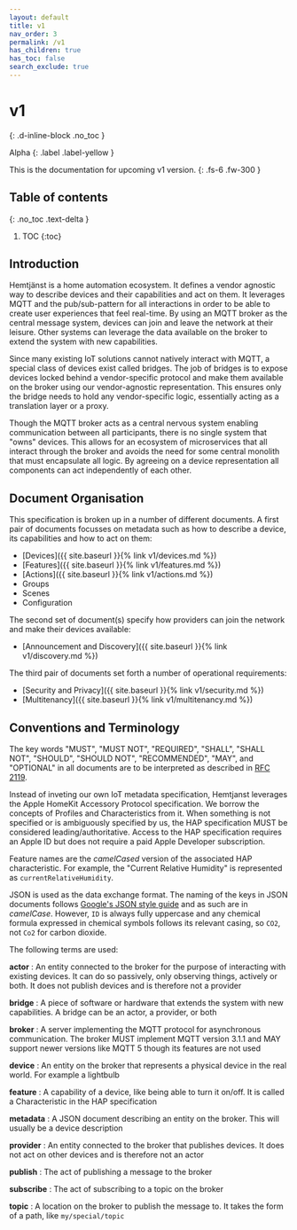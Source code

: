 ```yaml
---
layout: default
title: v1
nav_order: 3
permalink: /v1
has_children: true
has_toc: false
search_exclude: true
---
```


# v1
{: .d-inline-block .no_toc }

Alpha
{: .label .label-yellow }

This is the documentation for upcoming v1 version.
{: .fs-6 .fw-300 }

## Table of contents
{: .no_toc .text-delta }

1. TOC
{:toc}

## Introduction

Hemtjänst is a home automation ecosystem. It defines a vendor agnostic way
to describe devices and their capabilities and act on them. It leverages MQTT
and the pub/sub-pattern for all interactions in order to be able to create
user experiences that feel real-time. By using an MQTT broker as the central
message system, devices can join and leave the network at their leisure. Other
systems can leverage the data available on the broker to extend the system with
new capabilities.

Since many existing IoT solutions cannot natively interact with MQTT, a special
class of devices exist called bridges. The job of bridges is to expose devices
locked behind a vendor-specific protocol and make them available on the broker
using our vendor-agnostic representation. This ensures only the bridge needs to
hold any vendor-specific logic, essentially acting as a translation layer or
a proxy.

Though the MQTT broker acts as a central nervous system enabling communication
between all participants, there is no single system that "owns" devices. This
allows for an ecosystem of microservices that all interact through the broker
and avoids the need for some central monolith that must encapsulate all
logic. By agreeing on a device representation all components can act
independently of each other.

## Document Organisation

This specification is broken up in a number of different documents. A first
pair of documents focusses on metadata such as how to describe a device, its
capabilities and how to act on them:

* [Devices]({{ site.baseurl }}{% link v1/devices.md %})
* [Features]({{ site.baseurl }}{% link v1/features.md %})
* [Actions]({{ site.baseurl }}{% link v1/actions.md %})
* Groups
* Scenes
* Configuration

The second set of document(s) specify how providers can join the network
and make their devices available:

* [Announcement and Discovery]({{ site.baseurl }}{% link v1/discovery.md %})

The third pair of documents set forth a number of operational requirements:

* [Security and Privacy]({{ site.baseurl }}{% link v1/security.md %})
* [Multitenancy]({{ site.baseurl }}{% link v1/multitenancy.md %})

## Conventions and Terminology

The key words "MUST", "MUST NOT", "REQUIRED", "SHALL", "SHALL NOT",
"SHOULD", "SHOULD NOT", "RECOMMENDED", "MAY", and "OPTIONAL" in all
documents are to be interpreted as described in
[RFC 2119](https://tools.ietf.org/html/rfc2119).

Instead of inveting our own IoT metadata specification, Hemtjanst
leverages the Apple HomeKit Accessory Protocol specification. We borrow the
concepts of Profiles and Characteristics from it. When something is not
specified or is ambiguously specified by us, the HAP specification MUST be
considered leading/authoritative. Access to the HAP specification requires
an Apple ID but does not require a paid Apple Developer subscription.

Feature names are the *camelCased* version of the associated HAP
characteristic. For example, the "Current Relative Humidity" is represented
as `currentRelativeHumidity`.

JSON is used as the data exchange format. The naming of the keys in JSON
documents follows [Google's JSON style guide][json-style] and as
such are in *camelCase*. However, `ID` is always fully uppercase and any
chemical formula expressed in chemical symbols follows its relevant casing, so
`CO2`, not `Co2` for carbon dioxide.

The following terms are used:

**actor**
:   An entity connected to the broker for the purpose of interacting with
    existing devices. It can do so passively, only observing things,
    actively or both. It does not publish devices and is therefore not
    a provider

**bridge**
:   A piece of software or hardware that extends the system with new
    capabilities. A bridge can be an actor, a provider, or both

**broker**
:   A server implementing the MQTT protocol for asynchronous communication.
    The broker MUST implement MQTT version 3.1.1 and MAY support newer
    versions like MQTT 5 though its features are not used

**device**
:   An entity on the broker that represents a physical device in the real
    world. For example a lightbulb

**feature**
:   A capability of a device, like being able to turn it on/off. It is called
    a Characteristic in the HAP specification

**metadata**
:   A JSON document describing an entity on the broker. This will usually
    be a device description

**provider**
:   An entity connected to the broker that publishes devices. It does not
    act on other devices and is therefore not an actor

**publish**
:   The act of publishing a message to the broker

**subscribe**
:   The act of subscribing to a topic on the broker

**topic**
:   A location on the broker to publish the message to. It takes the form of
    a path, like `my/special/topic`

[json-style]: https://google.github.io/styleguide/jsoncstyleguide.xml
